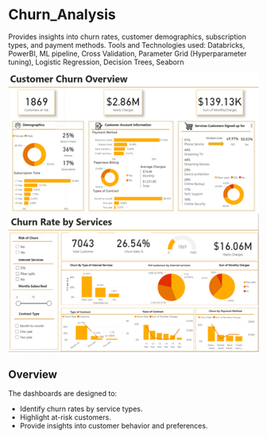 # Churn_Analysis


Provides insights into churn rates, customer demographics, subscription types, and payment methods.
Tools and Technologies used: Databricks, PowerBI, ML pipeline, Cross Validation, Parameter Grid (Hyperparameter tuning), Logistic Regression, Decision Trees, Seaborn

![Dashboard2](Churn_Analysis_Dashboard2.PNG)
![Dashboard3](Churn_Analysis_Dashboard3.PNG)

## Overview

The dashboards are designed to:
- Identify churn rates by service types.
- Highlight at-risk customers.
- Provide insights into customer behavior and preferences.


